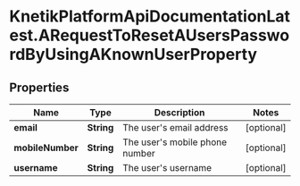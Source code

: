 # KnetikPlatformApiDocumentationLatest.ARequestToResetAUsersPasswordByUsingAKnownUserProperty

## Properties
Name | Type | Description | Notes
------------ | ------------- | ------------- | -------------
**email** | **String** | The user&#39;s email address | [optional] 
**mobileNumber** | **String** | The user&#39;s mobile phone number | [optional] 
**username** | **String** | The user&#39;s username | [optional] 


